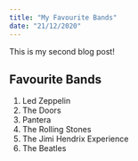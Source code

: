 ```yaml
---
title: "My Favourite Bands"
date: "21/12/2020"
---
```


This is my second blog post!

## Favourite Bands
1. Led Zeppelin
2. The Doors
3. Pantera
4. The Rolling Stones
5. The Jimi Hendrix Experience
6. The Beatles